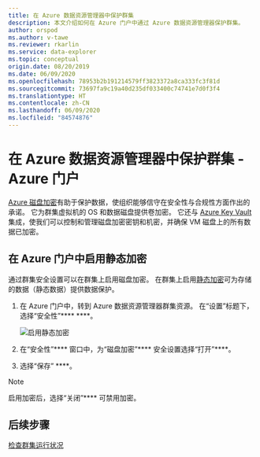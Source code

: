 ```yaml
---
title: 在 Azure 数据资源管理器中保护群集
description: 本文介绍如何在 Azure 门户中通过 Azure 数据资源管理器保护群集。
author: orspod
ms.author: v-tawe
ms.reviewer: rkarlin
ms.service: data-explorer
ms.topic: conceptual
origin.date: 08/20/2019
ms.date: 06/09/2020
ms.openlocfilehash: 78953b2b191214579ff3823372a8ca333fc3f81d
ms.sourcegitcommit: 73697fa9c19a40d235df033400c74741e7d0f3f4
ms.translationtype: HT
ms.contentlocale: zh-CN
ms.lasthandoff: 06/09/2020
ms.locfileid: "84574876"
---
```

# <a name="secure-your-cluster-in-azure-data-explorer---azure-portal"></a>在 Azure 数据资源管理器中保护群集 - Azure 门户

[Azure 磁盘加密](/security/azure-security-disk-encryption-overview)有助于保护数据，使组织能够信守在安全性与合规性方面作出的承诺。 它为群集虚拟机的 OS 和数据磁盘提供卷加密。 它还与 [Azure Key Vault](/key-vault/) 集成，使我们可以控制和管理磁盘加密密钥和机密，并确保 VM 磁盘上的所有数据已加密。 
  
## <a name="enable-encryption-at-rest-in-the-azure-portal"></a>在 Azure 门户中启用静态加密
  
通过群集安全设置可以在群集上启用磁盘加密。 在群集上启用[静态加密](/security/fundamentals/encryption-atrest)可为存储的数据（静态数据）提供数据保护。 

1. 在 Azure 门户中，转到 Azure 数据资源管理器群集资源。 在“设置”标题下，选择“安全性”**** ****。 

    ![启用静态加密](media/manage-cluster-security/security-encryption-at-rest.png)

1. 在“安全性”**** 窗口中，为“磁盘加密”**** 安全设置选择“打开”****。 

1. 选择“保存” ****。
 
> [!NOTE]
> 启用加密后，选择“关闭”**** 可禁用加密。

## <a name="next-steps"></a>后续步骤

[检查群集运行状况](check-cluster-health.md)
